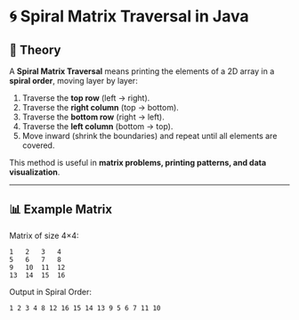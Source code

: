 # 🌀 Spiral Matrix Traversal in Java

## 📘 Theory

A **Spiral Matrix Traversal** means printing the elements of a 2D array in a **spiral order**, moving layer by layer:

1. Traverse the **top row** (left → right).  
2. Traverse the **right column** (top → bottom).  
3. Traverse the **bottom row** (right → left).  
4. Traverse the **left column** (bottom → top).  
5. Move inward (shrink the boundaries) and repeat until all elements are covered.

This method is useful in **matrix problems, printing patterns, and data visualization**.

---

## 📊 Example Matrix

Matrix of size 4×4:

```
1   2   3   4
5   6   7   8
9   10  11  12
13  14  15  16
```

Output in Spiral Order:

```
1 2 3 4 8 12 16 15 14 13 9 5 6 7 11 10
```




